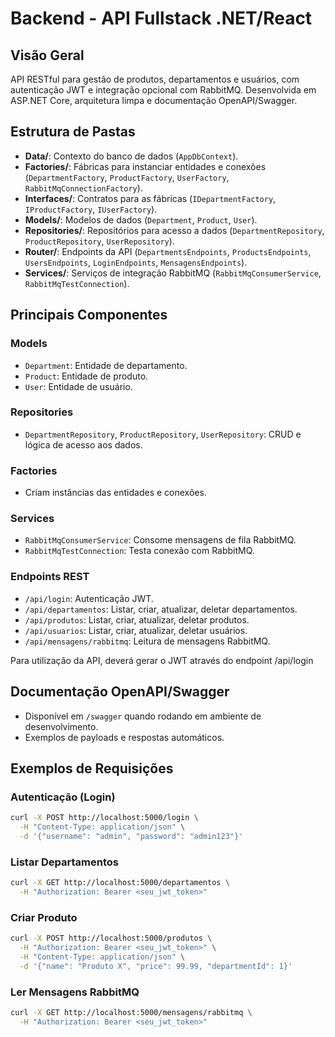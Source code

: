 # Backend - API Fullstack .NET/React

## Visão Geral
API RESTful para gestão de produtos, departamentos e usuários, com autenticação JWT e integração opcional com RabbitMQ. Desenvolvida em ASP.NET Core, arquitetura limpa e documentação OpenAPI/Swagger.

## Estrutura de Pastas
- **Data/**: Contexto do banco de dados (`AppDbContext`).
- **Factories/**: Fábricas para instanciar entidades e conexões (`DepartmentFactory`, `ProductFactory`, `UserFactory`, `RabbitMqConnectionFactory`).
- **Interfaces/**: Contratos para as fábricas (`IDepartmentFactory`, `IProductFactory`, `IUserFactory`).
- **Models/**: Modelos de dados (`Department`, `Product`, `User`).
- **Repositories/**: Repositórios para acesso a dados (`DepartmentRepository`, `ProductRepository`, `UserRepository`).
- **Router/**: Endpoints da API (`DepartmentsEndpoints`, `ProductsEndpoints`, `UsersEndpoints`, `LoginEndpoints`, `MensagensEndpoints`).
- **Services/**: Serviços de integração RabbitMQ (`RabbitMqConsumerService`, `RabbitMqTestConnection`).

## Principais Componentes
### Models
- `Department`: Entidade de departamento.
- `Product`: Entidade de produto.
- `User`: Entidade de usuário.

### Repositories
- `DepartmentRepository`, `ProductRepository`, `UserRepository`: CRUD e lógica de acesso aos dados.

### Factories
- Criam instâncias das entidades e conexões.

### Services
- `RabbitMqConsumerService`: Consome mensagens de fila RabbitMQ.
- `RabbitMqTestConnection`: Testa conexão com RabbitMQ.

### Endpoints REST
- `/api/login`: Autenticação JWT.
- `/api/departamentos`: Listar, criar, atualizar, deletar departamentos.
- `/api/produtos`: Listar, criar, atualizar, deletar produtos.
- `/api/usuarios`: Listar, criar, atualizar, deletar usuários.
- `/api/mensagens/rabbitmq`: Leitura de mensagens RabbitMQ.

Para utilização da API, deverá gerar o JWT através do endpoint /api/login

## Documentação OpenAPI/Swagger
- Disponível em `/swagger` quando rodando em ambiente de desenvolvimento.
- Exemplos de payloads e respostas automáticos.

## Exemplos de Requisições

### Autenticação (Login)
```bash
curl -X POST http://localhost:5000/login \
  -H "Content-Type: application/json" \
  -d '{"username": "admin", "password": "admin123"}'
```

### Listar Departamentos
```bash
curl -X GET http://localhost:5000/departamentos \
  -H "Authorization: Bearer <seu_jwt_token>"
```

### Criar Produto
```bash
curl -X POST http://localhost:5000/produtos \
  -H "Authorization: Bearer <seu_jwt_token>" \
  -H "Content-Type: application/json" \
  -d '{"name": "Produto X", "price": 99.99, "departmentId": 1}'
```

### Ler Mensagens RabbitMQ
```bash
curl -X GET http://localhost:5000/mensagens/rabbitmq \
  -H "Authorization: Bearer <seu_jwt_token>"
```
